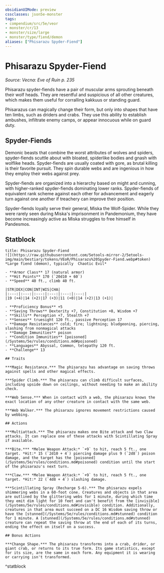 ```yaml
---
obsidianUIMode: preview
cssclasses: json5e-monster
tags:
- compendium/src/5e/veor
- monster/cr/13
- monster/size/large
- monster/type/fiend/demon
aliases: ["Phisarazu Spyder-Fiend"]
---
```

# Phisarazu Spyder-Fiend
*Source: Vecna: Eve of Ruin p. 235*  

Phisarazu spyder-fiends have a pair of muscular arms sprouting beneath their wolf heads. They are resentful and suspicious of all other creatures, which makes them useful for corralling kakkuus or standing guard.

Phisarazus can magically change their form, but only into shapes that have ten limbs, such as driders and crabs. They use this ability to establish ambushes, infiltrate enemy camps, or appear innocuous while on guard duty.

## Spyder-Fiends

Demonic beasts that combine the worst attributes of wolves and spiders, spyder-fiends scuttle about with bloated, spiderlike bodies and gnash with wolflike heads. Spyder-fiends are usually coated with gore, as brutal killing is their favorite pursuit. They spin durable webs and are ingenious in how they employ their webs against prey.

Spyder-fiends are organized into a hierarchy based on might and cunning, with higher-ranked spyder-fiends dominating lower ranks. Spyder-fiends of equivalent rank scheme against each other for advancement and eagerly turn against one another if treachery can improve their position.

Spyder-fiends loyally serve their general, Miska the Wolf-Spider. While they were rarely seen during Miska's imprisonment in Pandemonium, they have become increasingly active as Miska struggles to free himself in Pandesmos.

## Statblock

```ad-statblock
title: Phisarazu Spyder-Fiend
![](https://raw.githubusercontent.com/5etools-mirror-2/5etools-img/main/bestiary/tokens/VEoR/Phisarazu%20Spyder-Fiend.webp#token)
*Large fiend (demon), typically  Chaotic Evil*

- **Armor Class** 17 (natural armor)
- **Hit Points** 170 (`20d10 + 60`)
- **Speed** 40 ft., climb 40 ft.

|STR|DEX|CON|INT|WIS|CHA|
|:---:|:---:|:---:|:---:|:---:|:---:|
|19 (+4)|14 (+2)|17 (+3)|11 (+0)|14 (+2)|13 (+1)|

- **Proficiency Bonus** +5
- **Saving Throws** Dexterity +7, Constitution +8, Wisdom +7
- **Skills** Perception +7, Stealth +7
- **Senses** truesight 120 ft., passive Perception 17
- **Damage Resistances** cold; fire; lightning; bludgeoning, piercing, slashing from nonmagical attacks
- **Damage Immunities** poison
- **Condition Immunities** [poisoned](/Systems/5e/rules/conditions.md#poisoned)
- **Languages** Abyssal, Common, telepathy 120 ft.
- **Challenge** 13

## Traits

***Magic Resistance.*** The phisarazu has advantage on saving throws against spells and other magical effects.

***Spider Climb.*** The phisarazu can climb difficult surfaces, including upside down on ceilings, without needing to make an ability check.

***Web Sense.*** When in contact with a web, the phisarazu knows the exact location of any other creature in contact with the same web.

***Web Walker.*** The phisarazu ignores movement restrictions caused by webbing.

## Actions

***Multiattack.*** The phisarazu makes one Bite attack and two Claw attacks. It can replace one of these attacks with Scintillating Spray if available.

***Bite.*** *Melee Weapon Attack:* `+9` to hit, reach 5 ft., one target. *Hit:* 15 (`2d10 + 4`) piercing damage plus 9 (`2d8`) poison damage, and the target has the [poisoned](/Systems/5e/rules/conditions.md#poisoned) condition until the start of the phisarazu's next turn.

***Claw.*** *Melee Weapon Attack:* `+9` to hit, reach 5 ft., one target. *Hit:* 22 (`4d8 + 4`) slashing damage.

***Scintillating Spray (Recharge 5-6).*** The phisarazu expels shimmering webs in a 60-foot cone. Creatures and objects in that area are outlined by the glittering webs for 1 minute, during which time they emit dim light for 10 feet and can't benefit from the [invisible](/Systems/5e/rules/conditions.md#invisible) condition. Additionally, creatures in that area must succeed on a DC 16 Wisdom saving throw or have the [stunned](/Systems/5e/rules/conditions.md#stunned) condition for 1 minute. A [stunned](/Systems/5e/rules/conditions.md#stunned) creature can repeat the saving throw at the end of each of its turns, ending the effect on itself on a success.

## Bonus Actions

***Change Shape.*** The phisarazu transforms into a crab, drider, or giant crab, or returns to its true form. Its game statistics, except for its size, are the same in each form. Any equipment it is wearing or carrying isn't transformed.
```
^statblock